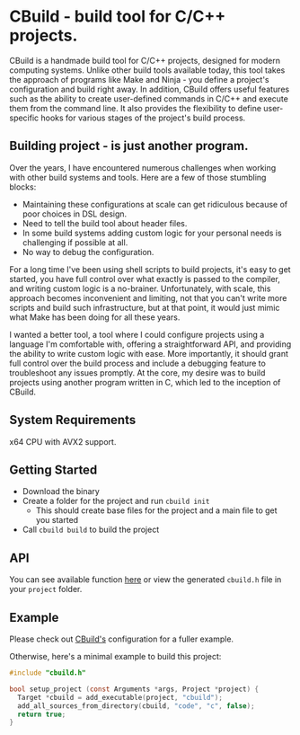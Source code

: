 # CBuild - build tool for C/C++ projects.

CBuild is a handmade build tool for C/C++ projects, designed for modern computing systems. Unlike other build tools
available today, this tool takes the approach of programs like Make and Ninja - you define a project's configuration and
build right away. In addition, CBuild offers useful features such as the ability to create user-defined commands in
C/C++ and execute them from the command line. It also provides the flexibility to define user-specific hooks for various
stages of the project's build process.

## Building project - is just another program.

Over the years, I have encountered numerous challenges when working with other build systems and tools. Here are a few of those stumbling blocks:
- Maintaining these configurations at scale can get ridiculous because of poor choices in DSL design.
- Need to tell the build tool about header files.
- In some build systems adding custom logic for your personal needs is challenging if possible at all.
- No way to debug the configuration.

For a long time I've been using shell scripts to build projects, it's easy to get started, you have full control over
what exactly is passed to the compiler, and writing custom logic is a no-brainer. Unfortunately, with scale, this approach
becomes inconvenient and limiting, not that you can't write more scripts and build such infrastructure, but at that point,
it would just mimic what Make has been doing for all these years.

I wanted a better tool, a tool where I could configure projects using a language I'm comfortable with, offering a
straightforward API, and providing the ability to write custom logic with ease. More importantly, it should grant full
control over the build process and include a debugging feature to troubleshoot any issues promptly. At the core, my 
desire was to build projects using another program written in C, which led to the inception of CBuild.

## System Requirements

x64 CPU with AVX2 support.

## Getting Started

- Download the binary
- Create a folder for the project and run `cbuild init`
  - This should create base files for the project and a main file to get you started
- Call `cbuild build` to build the project

## API

You can see available function [here](./code/cbuild_api_template) or view the generated `cbuild.h` file in your `project` folder.

## Example

Please check out [CBuild's](./project/build.cpp) configuration for a fuller example.

Otherwise, here's a minimal example to build this project:

```c
#include "cbuild.h"

bool setup_project (const Arguments *args, Project *project) {
  Target *cbuild = add_executable(project, "cbuild");
  add_all_sources_from_directory(cbuild, "code", "c", false);
  return true;
}
```